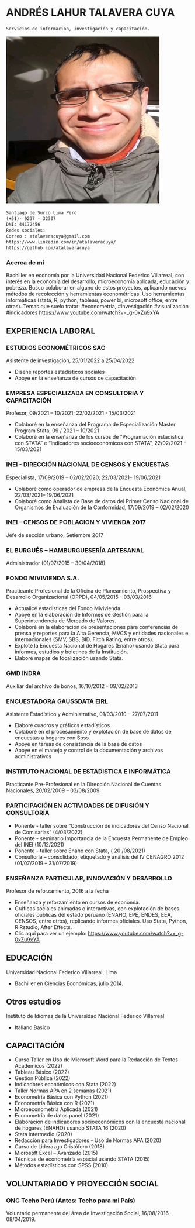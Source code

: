 # ANDRÉS LAHUR TALAVERA CUYA
```
Servicios de información, investigación y capacitación.
```
<img src="https://raw.githubusercontent.com/atalaveracuya/curriculum/main/IMG-20190804-WA0002.jpg" style="width: 420px; height: 456px; position: center" >

```
Santiago de Surco Lima Perú
(+51)- 9237 - 32307
DNI: 44172456
Redes sociales:
Correo : atalaveracuya@gmail.com
https://www.linkedin.com/in/atalaveracuya/
https://github.com/atalaveracuya
```

### **Acerca de mí**

Bachiller en economía por la Universidad Nacional Federico Villarreal, con interés en la economía
del desarrollo, microeconomía aplicada, educación y pobreza. Busco colaborar en alguno de estos proyectos, aplicando
nuevos métodos de recolección y herramientas econométricas. Uso herramientas informáticas (stata, R, python, tableau,
power bi, microsoft office, entre otras).
Temas que suelo tratar: #econometria, #investigación #visualización #indicadores https://www.youtube.com/watch?v=_g-0xZu9xYA

## EXPERIENCIA LABORAL

### **ESTUDIOS ECONOMÉTRICOS SAC**

Asistente de investigación, 25/01/2022 a 25/04/2022
+ Diseñé reportes estadísticos sociales
+ Apoyé en la enseñanza de cursos de capacitación

### **EMPRESA ESPECIALIZADA EN CONSULTORIA Y CAPACITACIÓN**

Profesor, 09/2021 – 10/2021; 22/02/2021 - 15/03/2021
+ Colaboré en la enseñanza del Programa de Especialización Master Program Stata, 09 / 2021 – 10/2021
+ Colaboré en la enseñanza de los cursos de “Programación estadística con STATA” e “Indicadores socioeconómicos con STATA”, 22/02/2021 - 15/03/2021

### INEI - DIRECCIÓN NACIONAL DE CENSOS Y ENCUESTAS
Especialista, 17/09/2019 – 02/02/2020; 22/03/2021– 19/06/2021
+ Colaboré como operador de empresa de la Encuesta Económica Anual, 22/03/2021– 19/06/2021
+ Colaboré como Analista de Base de datos del Primer Censo Nacional de Organismos de Evaluación de la Conformidad, 17/09/2019 – 02/02/2020

### INEI - CENSOS DE POBLACION Y VIVIENDA 2017
Jefe de sección urbano, Setiembre 2017

### EL BURGUÉS – HAMBURGUESERÍA ARTESANAL

Administrador (01/07/2015 – 30/04/2018)

### FONDO MIVIVIENDA S.A.
Practicante Profesional de la Oficina de Planeamiento, Prospectiva y Desarrollo Organizacional (OPPD), 04/05/2015 -
03/03/2016
+ Actualicé estadísticas del Fondo Mivivienda.
+ Apoyé en la elaboración de Informes de Gestión para la Superintendencia de Mercado de Valores.
+ Colaboré en la elaboración de presentaciones para conferencias de prensa y reportes para la Alta Gerencia, MVCS y entidades nacionales e internacionales (SMV, SBS, BID, Fitch Rating, entre otros).
+ Exploté la Encuesta Nacional de Hogares (Enaho) usando Stata para informes, estudios y boletines de la Institución.
+ Elaboré mapas de focalización usando Stata.

### GMD INDRA
Auxiliar del archivo de bonos, 16/10/2012 - 09/02/2013

### ENCUESTADORA GAUSSDATA EIRL

Asistente Estadístico y Administrativo, 01/03/2010 – 27/07/2011
+ Elaboré cuadros y gráficos estadísticos
+ Colaboré en el procesamiento y explotación de base de datos de encuestas a hogares con Spss
+ Apoyé en tareas de consistencia de la base de datos
+ Apoyé en el manejo y control de la documentación y archivos administrativos

### INSTITUTO NACIONAL DE ESTADISTICA E INFORMÁTICA

Practicante Pre-Profesional en la Dirección Nacional de Cuentas Nacionales, 20/02/2009 – 03/08/2009

### PARTICIPACIÓN EN ACTIVIDADES DE DIFUSIÓN Y CONSULTORÍA

+ Ponente - taller sobre “Construcción de indicadores del Censo Nacional de Comisarias” (4/03/2022)
+ Ponente - seminario Importancia de la Encuesta Permanente de Empleo del INEI (10/12/2021)
+ Ponente - taller sobre Enaho con Stata, ( 20 /08/2021)
+ Consultoría – consolidado, etiquetado y análisis del IV CENAGRO 2012 (01/07/2019 – 31/07/2019)

### ENSEÑANZA PARTICULAR, INNOVACIÓN Y DESARROLLO
Profesor de reforzamiento, 2016 a la fecha
+ Enseñanza y reforzamiento en cursos de economía.
+ Gráficas sociales animadas o interactivas, con explotación de bases oficiales públicas del estado peruano
(ENAHO, EPE, ENDES, EEA, CENSOS, entre otros), replicando informes oficiales. Uso Stata, Python, R
Rstudio, After Effects.
+ Clic aquí para ver un ejemplo: https://www.youtube.com/watch?v=_g-0xZu9xYA

## EDUCACIÓN

Universidad Nacional Federico Villarreal, Lima
+ Bachiller en Ciencias Económicas, julio 2014.

## Otros estudios
Instituto de Idiomas de la Universidad Nacional Federico Villarreal
+ Italiano Básico



## CAPACITACIÓN

+ Curso Taller en Uso de Microsoft Word para la Redacción de Textos Académicos (2022)
+ Tableau Básico (2022)
+ Gestión Pública (2022) 
+ Indicadores económicos con Stata (2022)
+ Taller Normas APA en 2 semanas (2021)
+ Econometría Básica con Python (2021) 
+ Econometría Básica con R (2021) 
+ Microeconometría Aplicada (2021)
+ Econometría de datos panel (2021)
+ Elaboración de indicadores socioeconómicos con la encuesta nacional de hogares (ENAHO) usando STATA 16 (2020)
+ Stata intermedio (2020)
+ Redacción para Investigadores - Uso de Normas APA (2020)
+ Curso de Liderazgo Cristóforo (2018)
+ Microsoft Excel – Avanzado (2015)
+ Técnicas de econometría espacial usando STATA (2015)
+ Métodos estadísticos con SPSS (2010)

## VOLUNTARIADO Y PROYECCIÓN SOCIAL

### ONG Techo Perú (Antes: Techo para mi País)
Voluntario permanente del área de Investigación Social, 16/08/2016 – 08/04/2019.


